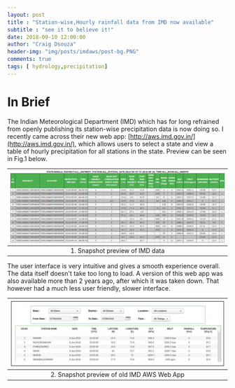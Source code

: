 ```yaml
---
layout: post
title : "Station-wise,Hourly rainfall data from IMD now available"
subtitle : "see it to believe it!"
date: 2018-09-10 12:00:00
author: "Craig Dsouza"
header-img: "img/posts/imdaws/post-bg.PNG"
comments: true
tags: [ hydrology,precipitation]
---
```


# In Brief
The Indian Meteorological Department (IMD) which has for long refrained from openly publishing its station-wise precipitation data is now doing so.
I recently came across their new web app: [http://aws.imd.gov.in/](http://aws.imd.gov.in/), which allows users to select a state and view a
table of hourly precipitation for all stations in the state. Preview can be seen in Fig.1 below.

|![Preview of IMD AWS Web App](/img/posts/imdaws/data-preview.PNG)|
|:--:|
| 1. Snapshot preview of IMD data |

The user interface is very intuitive and gives a smooth experience overall. The data itself doesn't take too long to load. A version of this
web app was also available more than 2 years ago, after which it was taken down. That however had a much less user friendly, slower interface.

|![Preview of Old IMD AWS Web App](/img/posts/imdaws/old-imdaws.png)|
|:--:|
| 2. Snapshot preview of old IMD AWS Web App |


